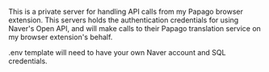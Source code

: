 This is a private server for handling API calls from my Papago browser extension. This servers holds the authentication credentials for using Naver's Open API, and will make calls to their Papago translation service on my browser extension's behalf.

.env template will need to have your own Naver account and SQL credentials.
